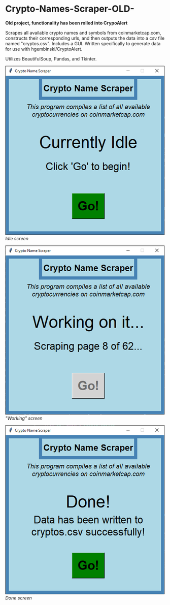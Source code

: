 # Crypto-Names-Scraper-OLD-
**Old project, functionality has been rolled into CrypoAlert**

Scrapes all available crypto names and symbols from coinmarketcap.com, constructs their corresponding urls, and then outputs the data into a csv file named "cryptos.csv". Includes a GUI. Written specifically to generate data for use with hgembinski/CryptoAlert.

Utilizes BeautifulSoup, Pandas, and Tkinter.

![Screenshot of idle screen](Screenshots/cns_idle_screen.png?raw=true "Idle Screen")
<br><i>Idle screen</i>


![Screenshot of working/in use screen](Screenshots/cns_working_screen.png?raw=true "Working Screen")
<br><i>"Working" screen</i>


![Screenshot of done screen](Screenshots/cns_done.png?raw=true "Done Screen")
<br><i>Done screen</i>
